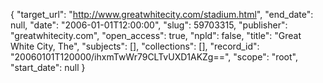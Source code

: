 {
  "target_url": "http://www.greatwhitecity.com/stadium.html", 
  "end_date": null, 
  "date": "2006-01-01T12:00:00", 
  "slug": 59703315, 
  "publisher": "greatwhitecity.com", 
  "open_access": true, 
  "npld": false, 
  "title": "Great White City, The", 
  "subjects": [], 
  "collections": [], 
  "record_id": "20060101T120000/ihxmTwWr79CLTvUXD1AKZg==", 
  "scope": "root", 
  "start_date": null
}

